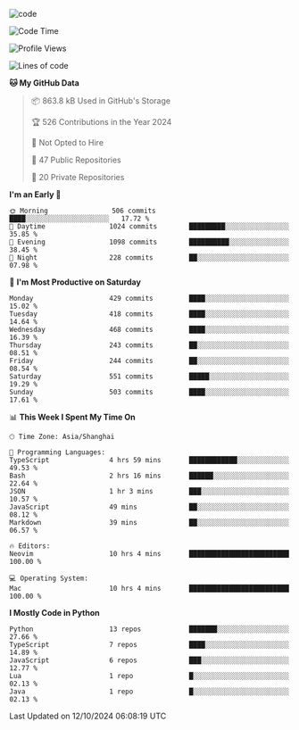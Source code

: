 
<!--
**liuyaanng/liuyaanng** is a ✨ _special_ ✨ repository because its `README.md` (this file) appears on your GitHub profile.

Here are some ideas to get you started:

- 🔭 I’m currently working on ...
- 🌱 I’m currently learning ...
- 👯 I’m looking to collaborate on ...
- 🤔 I’m looking for help with ...
- 💬 Ask me about ...
- 📫 How to reach me: ...
- 😄 Pronouns: ...
- ⚡ Fun fact: ...
-->


![code](https://cdn.jsdelivr.net/gh/liuyaanng/liuyaanng@1.0/code.gif) 

<!--START_SECTION:waka-->
![Code Time](http://img.shields.io/badge/Code%20Time-911%20hrs%2027%20mins-blue)

![Profile Views](http://img.shields.io/badge/Profile%20Views-0-blue)

![Lines of code](https://img.shields.io/badge/From%20Hello%20World%20I%27ve%20Written-14.8%20million%20lines%20of%20code-blue)

**🐱 My GitHub Data** 

> 📦 863.8 kB Used in GitHub's Storage 
 > 
> 🏆 526 Contributions in the Year 2024
 > 
> 🚫 Not Opted to Hire
 > 
> 📜 47 Public Repositories 
 > 
> 🔑 20 Private Repositories 
 > 
**I'm an Early 🐤** 

```text
🌞 Morning                506 commits         ████░░░░░░░░░░░░░░░░░░░░░   17.72 % 
🌆 Daytime                1024 commits        █████████░░░░░░░░░░░░░░░░   35.85 % 
🌃 Evening                1098 commits        ██████████░░░░░░░░░░░░░░░   38.45 % 
🌙 Night                  228 commits         ██░░░░░░░░░░░░░░░░░░░░░░░   07.98 % 
```
📅 **I'm Most Productive on Saturday** 

```text
Monday                   429 commits         ████░░░░░░░░░░░░░░░░░░░░░   15.02 % 
Tuesday                  418 commits         ████░░░░░░░░░░░░░░░░░░░░░   14.64 % 
Wednesday                468 commits         ████░░░░░░░░░░░░░░░░░░░░░   16.39 % 
Thursday                 243 commits         ██░░░░░░░░░░░░░░░░░░░░░░░   08.51 % 
Friday                   244 commits         ██░░░░░░░░░░░░░░░░░░░░░░░   08.54 % 
Saturday                 551 commits         █████░░░░░░░░░░░░░░░░░░░░   19.29 % 
Sunday                   503 commits         ████░░░░░░░░░░░░░░░░░░░░░   17.61 % 
```


📊 **This Week I Spent My Time On** 

```text
🕑︎ Time Zone: Asia/Shanghai

💬 Programming Languages: 
TypeScript               4 hrs 59 mins       ████████████░░░░░░░░░░░░░   49.53 % 
Bash                     2 hrs 16 mins       ██████░░░░░░░░░░░░░░░░░░░   22.64 % 
JSON                     1 hr 3 mins         ███░░░░░░░░░░░░░░░░░░░░░░   10.57 % 
JavaScript               49 mins             ██░░░░░░░░░░░░░░░░░░░░░░░   08.12 % 
Markdown                 39 mins             ██░░░░░░░░░░░░░░░░░░░░░░░   06.57 % 

🔥 Editors: 
Neovim                   10 hrs 4 mins       █████████████████████████   100.00 % 

💻 Operating System: 
Mac                      10 hrs 4 mins       █████████████████████████   100.00 % 
```

**I Mostly Code in Python** 

```text
Python                   13 repos            ███████░░░░░░░░░░░░░░░░░░   27.66 % 
TypeScript               7 repos             ████░░░░░░░░░░░░░░░░░░░░░   14.89 % 
JavaScript               6 repos             ███░░░░░░░░░░░░░░░░░░░░░░   12.77 % 
Lua                      1 repo              █░░░░░░░░░░░░░░░░░░░░░░░░   02.13 % 
Java                     1 repo              █░░░░░░░░░░░░░░░░░░░░░░░░   02.13 % 
```




 Last Updated on 12/10/2024 06:08:19 UTC
<!--END_SECTION:waka-->
